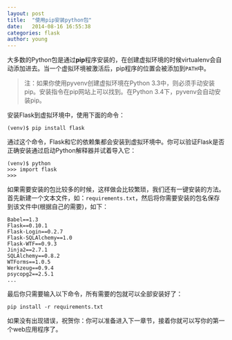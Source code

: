 ```yaml
---
layout: post
title:  "使用pip安装python包"
date:   2014-08-16 16:55:38
categories: flask
author: young
---
```


大多数的Python包是通过**pip**程序安装的，在创建虚拟环境的时候virtualenv会自动添加进去。当一个虚拟环境被激活后，pip程序的位置会被添加到`PATH`中。

>注：如果你使用pyvenv创建虚拟环境在Python 3.3中，则必须手动安装pip。安装指令在pip网站上可以找到。在Python 3.4下，pyvenv会自动安装pip。

安装Flask到虚拟环境中，使用下面的命令：
    
    (venv)$ pip install flask

通过这个命令，Flask和它的依赖集都会安装到虚拟环境中。你可以验证Flask是否正确安装通过启动Python解释器并试着导入它：
    
    (venv)$ python
    >>> import flask
    >>>

如果需要安装的包比较多的时候，这样做会比较繁琐，我们还有一键安装的方法。首先新建一个文本文件，如：`requirements.txt`，然后将你需要安装的包名保存到该文件中(根据自己的需要)，如下：

    Babel==1.3
    Flask==0.10.1
    Flask-Login==0.2.7
    Flask-SQLAlchemy==1.0
    Flask-WTF==0.9.3
    Jinja2==2.7.1
    SQLAlchemy==0.8.2
    WTForms==1.0.5
    Werkzeug==0.9.4
    psycopg2==2.5.1
    ...

最后你只需要输入以下命令，所有需要的包就可以全部安装好了：

    pip install -r requirements.txt


如果没有出现错误，祝贺你：你可以准备进入下一章节，接着你就可以写你的第一个web应用程序了。

